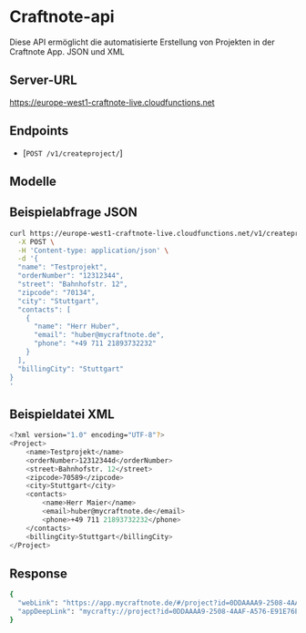 # Craftnote-api

Diese API ermöglicht die automatisierte Erstellung von Projekten in der Craftnote App. JSON und XML

## Server-URL

https://europe-west1-craftnote-live.cloudfunctions.net


## Endpoints

- [`POST /v1/createproject/`]


## Modelle


## Beispielabfrage JSON

```sh
curl https://europe-west1-craftnote-live.cloudfunctions.net/v1/createproject/ \
  -X POST \
  -H 'Content-type: application/json' \
  -d '{
  "name": "Testprojekt",
  "orderNumber": "12312344",
  "street": "Bahnhofstr. 12",
  "zipcode": "70134",
  "city": "Stuttgart",
  "contacts": [
    {
      "name": "Herr Huber",
      "email": "huber@mycraftnote.de",
      "phone": "+49 711 21893732232"
    }
  ],
  "billingCity": "Stuttgart"
}
'
```

## Beispieldatei XML

```sh
<?xml version="1.0" encoding="UTF-8"?>
<Project>
	<name>Testprojekt</name>
	<orderNumber>12312344d</orderNumber>
	<street>Bahnhofstr. 12</street>
	<zipcode>70589</zipcode>
	<city>Stuttgart</city>
	<contacts>
		<name>Herr Maier</name>
		<email>huber@mycraftnote.de</email>
		<phone>+49 711 21893732232</phone>
	</contacts>
	<billingCity>Stuttgart</billingCity>
</Project>

```
## Response

```sh
{
  "webLink": "https://app.mycraftnote.de/#/project?id=0DDAAAA9-2508-4AAF-A576-E91E76EA8CDB",
  "appDeepLink": "mycrafty://project?id=0DDAAAA9-2508-4AAF-A576-E91E76EA8CDB"
}
```



